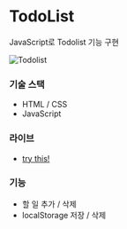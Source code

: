 # TodoList

JavaScript로 Todolist 기능 구현

![Todolist](https://github.com/user-attachments/assets/d1f39db2-7b29-4f28-bdff-4dd10f207940)


### 기술 스택

- HTML / CSS
- JavaScript


### 라이브

- [try this!](https://jiwoo-yoo.github.io/TodoList)


### 기능

- 할 일 추가 / 삭제
- localStorage 저장 / 삭제